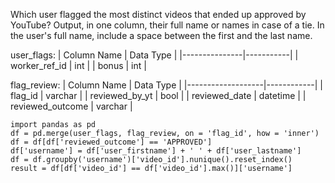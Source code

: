 Which user flagged the most distinct videos that ended up approved by YouTube? Output, in one column, their full name or names in case of a tie. 
In the user's full name, include a space between the first and the last name.

user_flags:
| Column Name   | Data Type |
|---------------|-----------|
| worker_ref_id | int       |
| bonus         | int       |

flag_review:
| Column Name       | Data Type  |
|-------------------|------------|
| flag_id           | varchar    |
| reviewed_by_yt    | bool       |
| reviewed_date     | datetime   |
| reviewed_outcome  | varchar    |

```
import pandas as pd
df = pd.merge(user_flags, flag_review, on = 'flag_id', how = 'inner')
df = df[df['reviewed_outcome'] == 'APPROVED']
df['username'] = df['user_firstname'] + ' ' + df['user_lastname']
df = df.groupby('username')['video_id'].nunique().reset_index()
result = df[df['video_id'] == df['video_id'].max()]['username']
```
